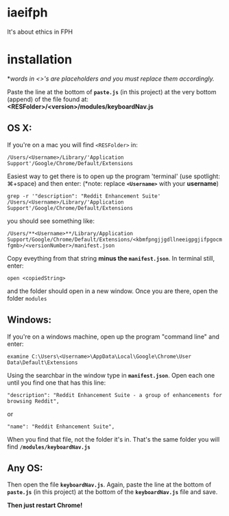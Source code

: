 # iaeifph
It's about ethics in FPH

# installation
\**words in <>'s are placeholders and you must replace them accordingly.*

Paste the line at the bottom of **```paste.js```** (in this project) at the very bottom (append) of the file found at:
**\<RESFolder\>/\<version\>/modules/keyboardNav.js**

## OS X:
If you're on a mac you will find ```<RESFolder>``` in:

```/Users/<Username>/Library/'Application Support'/Google/Chrome/Default/Extensions```

Easiest way to get there is to open up the program 'terminal' (use spotlight: ⌘+space) and then enter: (\*note: replace **```<Username>```** with your **username**)

```grep -r '"description": "Reddit Enhancement Suite' /Users/<Username>/Library/'Application Support'/Google/Chrome/Default/Extensions```

you should see something like:

```/Users/**<Username>**/Library/Application Support/Google/Chrome/Default/Extensions/<kbmfpngjjgdllneeigpgjifpgocmfgmb>/<versionNumber>/manifest.json```

Copy eveything from that string **minus the ```manifest.json```**.  In terminal still, enter:

```open <copiedString>```

and the folder should open in a new window.  Once you are there, open the folder ```modules```

## Windows:
If you're on a windows machine, open up the program "command line" and enter:

```examine C:\Users\<Username>\AppData\Local\Google\Chrome\User Data\Default\Extensions```

Using the searchbar in the window type in **```manifest.json```**.  Open each one until you find one that has this line:

```"description": "Reddit Enhancement Suite - a group of enhancements for browsing Reddit",```

or

```"name": "Reddit Enhancement Suite",```

When you find that file, not the folder it's in.  That's the same folder you will find **```/modules/keyboardNav.js```**

## Any OS:
Then open the file **```keyboardNav.js```**.  Again, paste the line at the bottom of **```paste.js```** (in this project) at the bottom of the **```keyboardNav.js```** file and save.

**Then just restart Chrome!**

